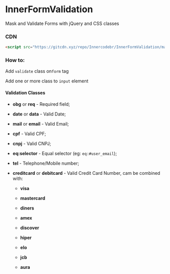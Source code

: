 # InnerFormValidation
Mask and Validate Forms with jQuery and CSS classes



### CDN

```html
<script src="https://gitcdn.xyz/repo/Innercodebr/InnerFormValidation/master/InnerFormValidation.js"></script>
```



### How to:



Add  `validate` class on`form` tag

Add one or more class to `input` element

#### Validation Classes

- **obg** or **req** - Required field;

- **date** or **data** - Valid Date;

- **mail** or **email** - Valid Email;

- **cpf** - Valid CPF;

- **cnpj** - Valid CNPJ;

- **eq:selector** - Equal selector (eg: `eq:#user_email`);

- **tel** - Telephone/Mobile number;

- **creditcard** or **debitcard** - Valid Credit Card Number, cam be combined with:

  - **visa** 

  - **mastercard**

  - **diners**

  - **amex**

  - **discover**

  - **hiper**

  - **elo**

  - **jcb**

  - **aura**

    